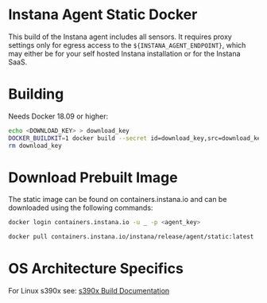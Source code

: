 Instana Agent Static Docker
===========================

This build of the Instana agent includes all sensors. It requires proxy settings only for egress access to the `${INSTANA_AGENT_ENDPOINT}`, which may either be for your self hosted Instana installation or for the Instana SaaS.

Building
========

Needs Docker 18.09 or higher:

```sh
echo <DOWNLOAD_KEY> > download_key
DOCKER_BUILDKIT=1 docker build --secret id=download_key,src=download_key --no-cache . -t containers.instana.io/instana/release/agent/static
rm download_key
```

Download Prebuilt Image
=======================

The static image can be found on containers.instana.io and can be downloaded using the following commands:

```sh
docker login containers.instana.io -u _ -p <agent_key>

docker pull containers.instana.io/instana/release/agent/static:latest
```

OS Architecture Specifics
=========================

For Linux s390x see: [s390x Build Documentation](README_s390x.md)
